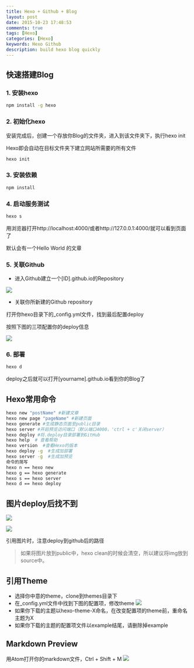 ```yaml
---
title: Hexo + Github + Blog
layout: post
date: 2015-10-23 17:48:53
comments: true
tags: [Hexo]
categories: [Hexo]
keywords: Hexo Github
description: build hexo blog quickly
---
```


## 快速搭建Blog

### 1. 安装hexo

``` bash
npm install -g hexo
```

### 2. 初始化hexo

安装完成后，创建一个存放你Blog的文件夹，进入到该文件夹下，执行hexo init

Hexo即会自动在目标文件夹下建立网站所需要的所有文件

``` bash
hexo init
```

<!-- more -->

### 3. 安装依赖

``` bash
npm install
```

### 4. 启动服务测试

``` bash
hexo s
```

用浏览器打开http://localhost:4000/或者http://127.0.0.1:4000/就可以看到页面了

默认会有一个Hello World 的文章

### 5. 关联Github

  * 进入Github建立一个[ID].github.io的Repository

  ![](/images/hexo-github/createRepository.png)

  * 关联你所新建的Github repository

  打开你hexo目录下的_config.yml文件，找到最后配置deploy

  按照下图的三项配置你的deploy信息

  ![](/images/hexo-github/config.png)

### 6. 部署

``` bash
hexo d
```  

deploy之后就可以打开[yourname].github.io看到你的Blog了

## Hexo常用命令

``` bash
hexo new "postName" #新建文章
hexo new page "pageName" #新建页面
hexo generate #生成静态页面至public目录
hexo server #开启预览访问端口（默认端口4000，'ctrl + c'关闭server）
hexo deploy #将.deploy目录部署到GitHub
hexo help  # 查看帮助
hexo version  #查看Hexo的版本
hexo deploy -g  #生成加部署
hexo server -g  #生成加预览
命令的简写
hexo n == hexo new
hexo g == hexo generate
hexo s == hexo server
hexo d == hexo deploy
```  

## 图片deploy后找不到

![](/images/hexo-github/localImgPath.png)

![](/images/hexo-github/remoteImgPath.png)

引用图片时，注意deploy到github后的路径

> 如果将图片放到public中，hexo clean的时候会清空，所以建议将img放到source中。

## 引用Theme

 * 选择你中意的theme，clone到themes目录下
 * 在_config.yml文件中找到下图的配置项，修改theme
 ![](/images/hexo-github/configTheme.png)
 * 如果你下载的主题以hexo-theme-X命名，在改变配置项的theme前，重命名主题为X
 * 如果你下载的主题的配置项文件以example结尾，请删除掉example

## Markdown Preview
 用Atom打开你的markdown文件，Ctrl + Shift + M
 ![](/images/hexo-github/markdownPreview.png)
